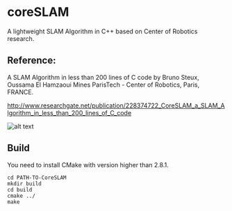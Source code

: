 # coreSLAM

A lightweight SLAM Algorithm in C++ based on Center of Robotics research.

## Reference:

A SLAM Algorithm in less than 200 lines of C code by Bruno Steux, Oussama El Hamzaoui
Mines ParisTech - Center of Robotics, Paris, FRANCE.

http://www.researchgate.net/publication/228374722_CoreSLAM_a_SLAM_Algorithm_in_less_than_200_lines_of_C_code

![alt text](https://github.com/WestTeam/CoreSLAM/blob/master/images/demo.png)

## Build

You need to install CMake with version higher than 2.8.1.

```
cd PATH-TO-CoreSLAM
mkdir build
cd build
cmake ../
make
```

